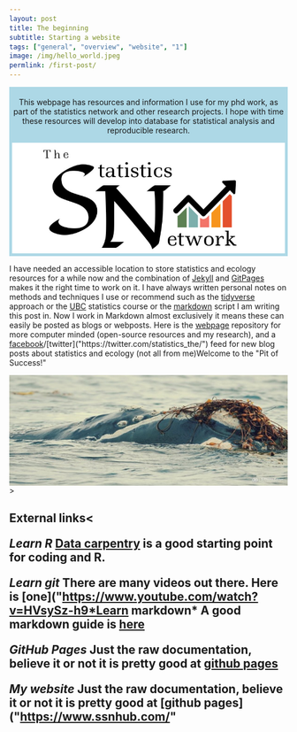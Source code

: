 ```yaml
---
layout: post
title: The beginning
subtitle: Starting a website
tags: ["general", "overview", "website", "1"]
image: /img/hello_world.jpeg
permlink: /first-post/
---
```


<div style="padding:5px; text-align:center; background-color:lightblue;">
  <div class="banner-content">
    <p>This webpage has resources and information I use for my phd work, as part of the statistics network and other research projects. I hope with time these resources will develop into database for statistical analysis and reproducible research.</p>
 <img src="/img/background-image.png" alt="An orginal statistic logo" align="center" width = "600" height = "200"/>
 </div>
</div>

I have needed an accessible location to store statistics and ecology resources for a while now and the combination of [Jekyll]("https://jekyllrb.com/") and [GitPages]("https://pages.github.com/") makes it the right time to work on it. I have always written personal notes on methods and techniques I use or recommend such as the [tidyverse]("https://www.tidyverse.org/learn/") approach or the [UBC]("https://stat545.com/") statistics course or the [markdown]("https://en.wikipedia.org/wiki/Markdown") script I am writing this post in. Now I work in Markdown almost exclusively it means these can easily be posted as blogs or webposts. Here is the [webpage]("https://www.ssnhub.com/") repository for more computer minded (open-source resources and my research), and a [facebook]("https://www.facebook.com/StatisticsNetwork/")/[twitter]("https://twitter.com/statistics_the/") feed for new blog posts about statistics and ecology (not all from me)Welcome to the "Pit of Success!" 

<img src="/img/background-image.jpg" alt="An orginal statistic logo" align="center" width = "600" height = "200"/>>

<h2>External links<

*Learn R*
[Data carpentry]("https://datacarpentry.org/") is a good starting point for coding and R.

*Learn git*
There are many videos out there. Here is [one]("https://www.youtube.com/watch?v=HVsySz-h9*Learn markdown* 
A good markdown guide is [here]("http://www.markdowntutorial.com/")

*GitHub Pages* 
Just the raw documentation, believe it or not it is pretty good  at [github pages]("https://pages.github.com/")

*My website*
    Just the raw documentation, believe it or not it is pretty good at [github pages]("https://www.ssnhub.com/"